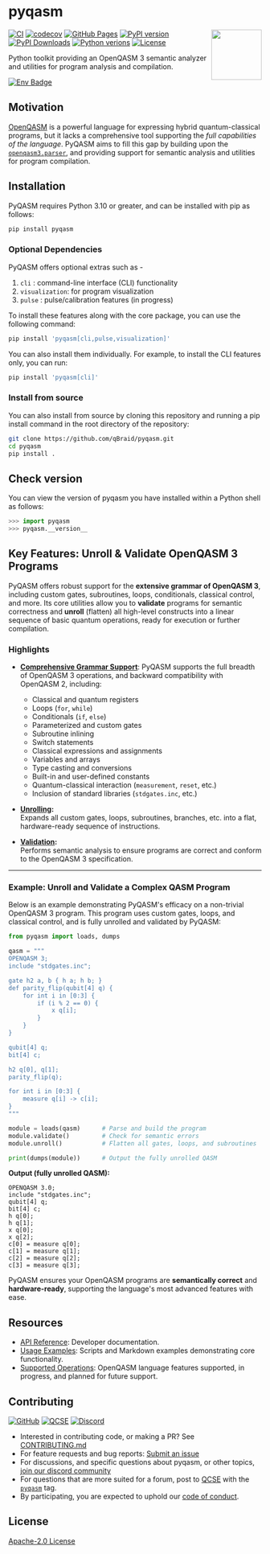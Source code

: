 # pyqasm

<img align="right" width="100" src="https://qbraid-static.s3.amazonaws.com/pyqasm.svg"/>

[![CI](https://github.com/qBraid/pyqasm/actions/workflows/main.yml/badge.svg?branch=main)](https://github.com/qBraid/pyqasm/actions/workflows/main.yml)
[![codecov](https://codecov.io/gh/qBraid/pyqasm/graph/badge.svg?token=92YURMR8T8)](https://codecov.io/gh/qBraid/pyqasm)
[![GitHub Pages](https://img.shields.io/github/actions/workflow/status/qBraid/pyqasm/gh-pages.yml?label=docs)](https://sdk.qbraid.com/pyqasm/)
[![PyPI version](https://img.shields.io/pypi/v/pyqasm.svg?color=blue)](https://pypi.org/project/pyqasm/)
[![PyPI Downloads](https://static.pepy.tech/badge/pyqasm)](https://pepy.tech/projects/pyqasm)
[![Python verions](https://img.shields.io/pypi/pyversions/pyqasm.svg?color=blue)](https://pypi.org/project/pyqasm/)
[![License](https://img.shields.io/github/license/qBraid/pyqasm.svg?color=purple)](https://www.apache.org/licenses/LICENSE-2.0)

Python toolkit providing an OpenQASM 3 semantic analyzer and utilities for program analysis and compilation.

[![Env Badge](https://img.shields.io/endpoint?url=https://api.qbraid.com/api/environments/valid?envSlug=pyqasm_l9qauu&label=Launch+on+qBraid&labelColor=lightgrey&logo=rocket&logoSize=auto&style=for-the-badge)](http://account.qbraid.com?gitHubUrl=https://github.com/qBraid/pyqasm.git&envId=pyqasm_l9qauu)

## Motivation
[OpenQASM](https://openqasm.com/) is a powerful language for expressing hybrid quantum-classical programs, but it lacks a comprehensive tool supporting the _full capabilities of the language_. PyQASM aims to fill this gap by building upon the [`openqasm3.parser`](https://github.com/openqasm/openqasm/blob/ast-py/v1.0.1/source/openqasm/openqasm3/parser.py), and providing support for semantic analysis and utilities for program compilation.

## Installation

PyQASM requires Python 3.10 or greater, and can be installed with pip as follows:

```bash
pip install pyqasm
```

### Optional Dependencies
PyQASM offers optional extras such as - 
1. `cli` : command-line interface (CLI) functionality
2. `visualization`: for program visualization 
3. `pulse` : pulse/calibration features (in progress)

To install these features along with the core package, you can use the following command:
```bash
pip install 'pyqasm[cli,pulse,visualization]'
```

You can also install them individually. For example, to install the CLI features only, you can run:
```bash
pip install 'pyqasm[cli]'      
```


### Install from source 

You can also install from source by cloning this repository and running a pip install command
in the root directory of the repository:

```bash
git clone https://github.com/qBraid/pyqasm.git
cd pyqasm
pip install .
```

## Check version

You can view the version of pyqasm you have installed within a Python shell as follows:

```python
>>> import pyqasm
>>> pyqasm.__version__
```

## Key Features: Unroll & Validate OpenQASM 3 Programs

PyQASM offers robust support for the **extensive grammar of OpenQASM 3**, including custom gates, subroutines, loops, conditionals, classical control, and more. Its core utilities allow you to **validate** programs for semantic correctness and **unroll** (flatten) all high-level constructs into a linear sequence of basic quantum operations, ready for execution or further compilation.

### Highlights

- **[Comprehensive Grammar Support](src/README.md)**: PyQASM supports the full breadth of OpenQASM 3 operations, and backward compatibility with OpenQASM 2, including:
  - Classical and quantum registers
  - Loops (`for`, `while`)
  - Conditionals (`if`, `else`)
  - Parameterized and custom gates
  - Subroutine inlining
  - Switch statements
  - Classical expressions and assignments
  - Variables and arrays
  - Type casting and conversions
  - Built-in and user-defined constants
  - Quantum-classical interaction (`measurement`, `reset`, etc.)
  - Inclusion of standard libraries (`stdgates.inc`, etc.)

- **[Unrolling](https://docs.qbraid.com/pyqasm/user-guide/examples#inlining-%26-unrolling):**  
  Expands all custom gates, loops, subroutines, branches, etc. into a flat, hardware-ready sequence of instructions.

- **[Validation](https://docs.qbraid.com/pyqasm/user-guide/overview#the-qasmmodule-object):**  
  Performs semantic analysis to ensure programs are correct and conform to the OpenQASM 3 specification.

---

### Example: Unroll and Validate a Complex QASM Program

Below is an example demonstrating PyQASM's efficacy on a non-trivial OpenQASM 3 program. This program uses custom gates, loops, and classical control, and is fully unrolled and validated by PyQASM:

```python
from pyqasm import loads, dumps

qasm = """
OPENQASM 3;
include "stdgates.inc";

gate h2 a, b { h a; h b; }
def parity_flip(qubit[4] q) {
    for int i in [0:3] {
        if (i % 2 == 0) {
            x q[i];
        }
    }
}

qubit[4] q;
bit[4] c;

h2 q[0], q[1];
parity_flip(q);

for int i in [0:3] {
    measure q[i] -> c[i];
}
"""

module = loads(qasm)      # Parse and build the program
module.validate()         # Check for semantic errors
module.unroll()           # Flatten all gates, loops, and subroutines

print(dumps(module))      # Output the fully unrolled QASM
```

**Output (fully unrolled QASM):**
```qasm
OPENQASM 3.0;
include "stdgates.inc";
qubit[4] q;
bit[4] c;
h q[0];
h q[1];
x q[0];
x q[2];
c[0] = measure q[0];
c[1] = measure q[1];
c[2] = measure q[2];
c[3] = measure q[3];
```

PyQASM ensures your OpenQASM programs are **semantically correct** and **hardware-ready**, supporting the language's most advanced features with ease.
## Resources

- [API Reference](https://qbraid.github.io/pyqasm/api/pyqasm.html): Developer documentation.
- [Usage Examples](examples): Scripts and Markdown examples demonstrating core functionality.
- [Supported Operations](pyqasm/README.md#supported-operations): OpenQASM language features supported, in progress, and planned for future support.

## Contributing

[![GitHub](https://img.shields.io/badge/issue_tracking-github-black?logo=github)](https://github.com/qBraid/pyqasm/issues)
[![QCSE](https://img.shields.io/badge/QCSE-pyqasm-orange?logo=stackexchange)](https://quantumcomputing.stackexchange.com/questions/tagged/pyqasm)
[![Discord](https://img.shields.io/badge/Discord-%235865F2.svg?logo=discord&logoColor=white)](https://discord.gg/TPBU2sa8Et)

- Interested in contributing code, or making a PR? See
  [CONTRIBUTING.md](CONTRIBUTING.md)
- For feature requests and bug reports:
  [Submit an issue](https://github.com/qBraid/pyqasm/issues)
- For discussions, and specific questions about pyqasm, or
  other topics, [join our discord community](https://discord.gg/TPBU2sa8Et)
- For questions that are more suited for a forum, post to
  [QCSE](https://quantumcomputing.stackexchange.com/)
  with the [`pyqasm`](https://quantumcomputing.stackexchange.com/questions/tagged/pyqasm) tag.
- By participating, you are expected to uphold our [code of conduct](CODE_OF_CONDUCT).

## License

[Apache-2.0 License](LICENSE)
